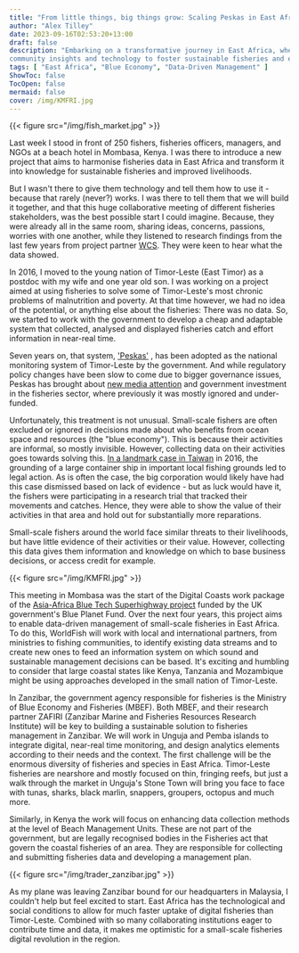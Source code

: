 ```yaml
---
title: "From little things, big things grow: Scaling Peskas in East Africa"
author: "Alex Tilley"
date: 2023-09-16T02:53:20+13:00
draft: false
description: "Embarking on a transformative journey in East Africa, where Peskas leverages
community insights and technology to foster sustainable fisheries and enhance livelihoods"
tags: [ "East Africa", "Blue Economy", "Data-Driven Management" ] 
ShowToc: false
TocOpen: false
mermaid: false
cover: /img/KMFRI.jpg
---
```


{{< figure src="/img/fish_market.jpg" >}}

Last week I stood in front of 250 fishers, fisheries officers, managers, and NGOs at a beach hotel in Mombasa, Kenya. I was there to introduce a new project that aims to harmonise fisheries data in East Africa and transform it into knowledge for sustainable fisheries and improved livelihoods.

But I wasn't there to give them technology and tell them how to use it - because that rarely (never?) works. I was there to tell them that we will build it together, and that this huge collaborative meeting of different fisheries stakeholders, was the best possible start I could imagine. Because, they were already all in the same room, sharing ideas, concerns, passions, worries with one another, while they listened to research findings from the last few years from project partner [WCS](https://www.wcs.org/our-work/solutions/oceans-and-fisheries). They were keen to hear what the data showed.

In 2016, I moved to the young nation of Timor-Leste (East Timor) as a postdoc with my wife and one year old son. I was working on a project aimed at using fisheries to solve some of Timor-Leste's most chronic problems of malnutrition and poverty. At that time however, we had no idea of the potential, or anything else about the fisheries: There was no data. So, we started to work with the government to develop a cheap and adaptable system that collected, analysed and displayed fisheries catch and effort information in near-real time.

Seven years on, that system, ['Peskas'](https://timor.peskas.org/) , has been adopted as the national monitoring system of Timor-Leste by the government. And while regulatory policy changes have been slow to come due to bigger governance issues, Peskas has brought about [new media attention](https://tatoli.tl/2019/07/19/timor-leste-lansa-sistema-monitorizasaun-peska-dahuluk-iha-mundu/) and government investment in the fisheries sector, where previously it was mostly ignored and under-funded.

Unfortunately, this treatment is not unusual. Small-scale fishers are often excluded or ignored in decisions made about who benefits from ocean space and resources (the "blue economy"). This is because their activities are informal, so mostly invisible. However, collecting data on their activities goes towards solving this. [In a landmark case in Taiwan](https://www.taipeitimes.com/News/taiwan/archives/2018/02/06/2003687161) in 2016, the grounding of a large container ship in important local fishing grounds led to legal action. As is often the case, the big corporation would likely have had this case dismissed based on lack of evidence - but as luck would have it, the fishers were participating in a research trial that tracked their movements and catches. Hence, they were able to show the value of their activities in that area and hold out for substantially more reparations.

Small-scale fishers around the world face similar threats to their livelihoods, but have little evidence of their activities or their value. However, collecting this data gives them information and knowledge on which to base business decisions, or access credit for example.

{{< figure src="/img/KMFRI.jpg" >}}

This meeting in Mombasa was the start of the Digital Coasts work package of the [Asia-Africa Blue Tech Superhighway project](https://worldfishcenter.org/project/asia-africa-bluetech-superhighway) funded by the UK government's Blue Planet Fund. Over the next four years, this project aims to enable data-driven management of small-scale fisheries in East Africa. To do this, WorldFish will work with local and international partners, from ministries to fishing communities, to identify existing data streams and to create new ones to feed an information system on which sound and sustainable management decisions can be based. It's exciting and humbling to consider that large coastal states like Kenya, Tanzania and Mozambique might be using approaches developed in the small nation of Timor-Leste.

In Zanzibar, the government agency responsible for fisheries is the Ministry of Blue Economy and Fisheries (MBEF). Both MBEF, and their research partner ZAFIRI (Zanzibar Marine and Fisheries Resources Research Institute) will be key to building a sustainable solution to fisheries management in Zanzibar. We will work in Unguja and Pemba islands to integrate digital, near-real time monitoring, and design analytics elements according to their needs and the context. The first challenge will be the enormous diversity of fisheries and species in East Africa. Timor-Leste fisheries are nearshore and mostly focused on thin, fringing reefs, but just a walk through the market in Unguja's Stone Town will bring you face to face with tunas, sharks, black marlin, snappers, groupers, octopus and much more.

Similarly, in Kenya the work will focus on enhancing data collection methods at the level of Beach Management Units. These are not part of the government, but are legally recognised bodies in the Fisheries act that govern the coastal fisheries of an area. They are responsible for collecting and submitting fisheries data and developing a management plan.

{{< figure src="/img/trader_zanzibar.jpg" >}}

As my plane was leaving Zanzibar bound for our headquarters in Malaysia, I couldn't help but feel excited to start. East Africa has the technological and social conditions to allow for much faster uptake of digital fisheries than Timor-Leste. Combined with so many collaborating institutions eager to contribute time and data, it makes me optimistic for a small-scale fisheries digital revolution in the region.
